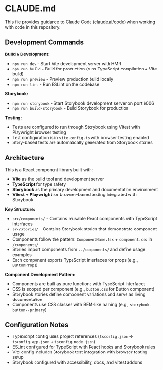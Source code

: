 # CLAUDE.md

This file provides guidance to Claude Code (claude.ai/code) when working with code in this repository.

## Development Commands

**Build & Development:**
- `npm run dev` - Start Vite development server with HMR
- `npm run build` - Build for production (runs TypeScript compilation + Vite build)
- `npm run preview` - Preview production build locally
- `npm run lint` - Run ESLint on the codebase

**Storybook:**
- `npm run storybook` - Start Storybook development server on port 6006
- `npm run build-storybook` - Build Storybook for production

**Testing:**
- Tests are configured to run through Storybook using Vitest with Playwright browser testing
- Test configuration is in `vite.config.ts` with browser testing enabled
- Story-based tests are automatically generated from Storybook stories

## Architecture

This is a React component library built with:
- **Vite** as the build tool and development server
- **TypeScript** for type safety
- **Storybook** as the primary development and documentation environment
- **Vitest + Playwright** for browser-based testing integrated with Storybook

**Key Structure:**
- `src/components/` - Contains reusable React components with TypeScript interfaces
- `src/stories/` - Contains Storybook stories that demonstrate component usage
- Components follow the pattern: `ComponentName.tsx` + `component.css` in `/components/`
- Stories import components from `../components/` and define usage examples
- Each component exports TypeScript interfaces for props (e.g., `ButtonProps`)

**Component Development Pattern:**
- Components are built as pure functions with TypeScript interfaces
- CSS is scoped per component (e.g., `button.css` for Button component)
- Storybook stories define component variations and serve as living documentation
- Components use CSS classes with BEM-like naming (e.g., `storybook-button--primary`)

## Configuration Notes

- TypeScript config uses project references (`tsconfig.json` → `tsconfig.app.json` + `tsconfig.node.json`)
- ESLint configured for TypeScript with React hooks and Storybook rules
- Vite config includes Storybook test integration with browser testing setup
- Storybook configured with accessibility, docs, and vitest addons